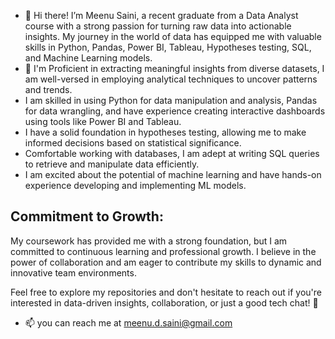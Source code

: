 - 👋 Hi there!  I’m Meenu Saini, a recent graduate from a Data Analyst course with a strong passion for turning raw data into actionable insights. My journey in the world of data has equipped me with valuable skills in Python, Pandas, Power BI, Tableau, Hypotheses testing, SQL, and Machine Learning models.
- 👀 I'm Proficient in extracting meaningful insights from diverse datasets, I am well-versed in employing analytical techniques to uncover patterns and trends.
- I am skilled in using Python for data manipulation and analysis, Pandas for data wrangling, and have experience creating interactive dashboards using tools like Power BI and Tableau.
- I have a solid foundation in hypotheses testing, allowing me to make informed decisions based on statistical significance.
- Comfortable working with databases, I am adept at writing SQL queries to retrieve and manipulate data efficiently.
- I am excited about the potential of machine learning and have hands-on experience developing and implementing ML models.

## Commitment to Growth:

My coursework has provided me with a strong foundation, but I am committed to continuous learning and professional growth. I believe in the power of collaboration and am eager to contribute my skills to dynamic and innovative team environments.

Feel free to explore my repositories and don't hesitate to reach out if you're interested in data-driven insights, collaboration, or just a good tech chat! 🚀
- 📫 you can reach me at meenu.d.saini@gmail.com


